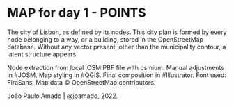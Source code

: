 <h1>MAP for day 1 - POINTS</h1>

The city of Lisbon, as defined by its nodes. 
This city plan is formed by every node belonging to a way, or a building, stored in the OpenStreetMap database. Without any vector present, other than the municipality contour, a latent structure appears.

Node extraction from local .OSM.PBF file with osmium. Manual adjustments in #JOSM. Map styling in #QGIS. Final composition in #Illustrator. Font used: FiraSans. Map data © OpenStreetMap contributors.

João Paulo Amado | @jpamado, 2022.
